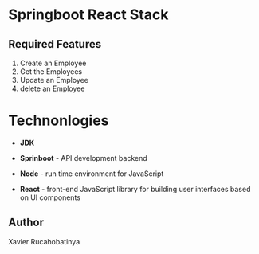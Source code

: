 # Springboot React Stack
## Required Features
1. Create an Employee
2. Get the Employees
3. Update an Employee
4. delete an Employee
 
# **Technonlogies**
- **JDK** 
- **Sprinboot** - API development backend

- **Node** - run time environment for JavaScript
- **React** - front-end JavaScript library for building user interfaces based on UI components

## Author
Xavier Rucahobatinya






